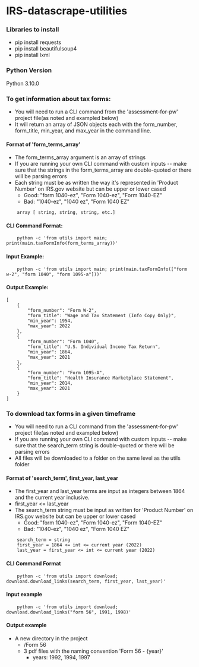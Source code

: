 # IRS-datascrape-utilities

### Libraries to install
- pip install requests 
- pip install beautifulsoup4
- pip install lxml

### Python Version
Python 3.10.0 

### To get information about tax forms:
- You will need to run a CLI command from the 'assessment-for-pw' project file(as noted and exampled below)
- It will return an array of JSON objects each with the form_number, form_title, min_year, and max_year in the command line.

#### Format of 'form_terms_array'
- The form_terms_array argument is an array of strings
- If you are running your own CLI command with custom inputs -- make sure that the strings in the form_terms_array are double-quoted or there will be parsing errors
- Each string must be as written the way it's represented in 'Product Number' on IRS.gov website but can be upper or lower cased
    - Good: "form 1040-ez", "Form 1040-ez", "Form 1040-EZ"
    - Bad: "1040-ez", "1040 ez", "Form 1040 EZ"
```
    array [ string, string, string, etc.]
```

#### CLI Command Format:
``` 
    python -c 'from utils import main; print(main.taxFormInfo(form_terms_array))'
```
#### Input Example:
```
    python -c 'from utils import main; print(main.taxFormInfo(["form w-2", "form 1040", "form 1095-a"]))'
```

#### Output Example:
```
[
    {
        "form_number": "Form W-2",
        "form_title": "Wage and Tax Statement (Info Copy Only)",
        "min_year": 1954,
        "max_year": 2022
    },
    {
        "form_number": "Form 1040",
        "form_title": "U.S. Individual Income Tax Return",
        "min_year": 1864,
        "max_year": 2021
    },
    {
        "form_number": "Form 1095-A",
        "form_title": "Health Insurance Marketplace Statement",
        "min_year": 2014,
        "max_year": 2021
    }
]
```

### To download tax forms in a given timeframe
- You will need to run a CLI command from the 'assessment-for-pw' project file(as noted and exampled below)
- If you are running your own CLI command with custom inputs -- make sure that the search_term string is double-quoted or there will be parsing errors
- All files will be downloaded to a folder on the same level as the utils folder

#### Format of 'search_term', first_year, last_year
- The first_year and last_year terms are input as integers between 1864 and the current year inclusive.
- first_year <= last_year
- The search_term string must be input as written for 'Product Number' on IRS.gov website but can be upper or lower cased
    - Good: "form 1040-ez", "Form 1040-ez", "Form 1040-EZ"
    - Bad: "1040-ez", "1040 ez", "Form 1040 EZ"
```
    search_term = string
    first_year = 1864 <= int <= current year (2022)
    last_year = first_year <= int <= current year (2022)
```

#### CLI Command Format
```
    python -c 'from utils import download; download.download_links(search_term, first_year, last_year)'
```

#### Input example
```
    python -c 'from utils import download; download.download_links("form 56", 1991, 1998)'
```

#### Output example
- A new directory in the project
    - /Form 56
    - 3 pdf files with the naming convention 'Form 56 - {year}'
        - years: 1992, 1994, 1997
